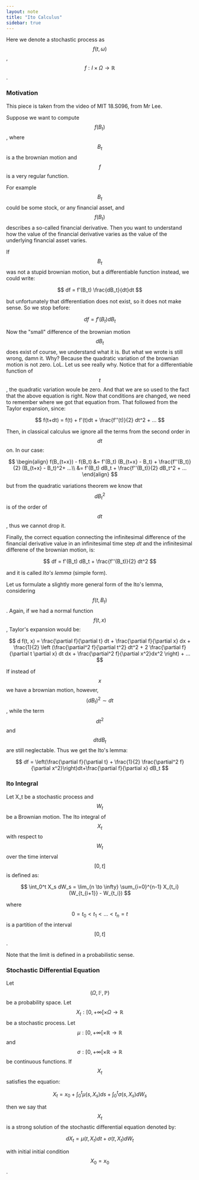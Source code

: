 ```yaml
---
layout: note
title: "Ito Calculus"
sidebar: true
---
```


Here we denote a stochastic process as $$f(t, \omega)$$, $$f: I \times \Omega \longrightarrow \mathbb{R}$$.

### Motivation
This piece is taken from the video of MIT 18.S096, from Mr Lee.

Suppose we want to compute $$f(B_t)$$, where $$B_t$$ is a the brownian motion and $$f$$ is a very regular function.

For example $$B_t$$ could be some stock, or any financial asset, and $$f(B_t)$$ describes a so-called financial derivative.
Then you want to understand how the value of the financial derivative varies as the value of the underlying financial asset varies.

If $$B_t$$ was not a stupid brownian motion, but a differentiable function instead, we could write:

$$
df = f'(B_t) \frac{dB_t}{dt}dt
$$

but unfortunately that differentiation does not exist, so it does not make sense.
So we stop before:

$$
df = f'(B_t) dB_t
$$

Now the "small" difference of the brownian motion $$dB_t$$ does exist of course, we understand what it is.
But what we wrote is still wrong, damn it. 
Why? 
Because the quadratic variation of the brownian motion is not zero. LoL.
Let us see really why.
Notice that for a differentiable function of $$t$$, the quadratic variation woule be zero.
And that we are so used to the fact that the above equation is right.
Now that conditions are changed, we need to remember where we got that equation from.
That followed from the Taylor expansion, since:

$$
f(t+dt) = f(t) + f'(t)dt + \frac{f''(t)}{2} dt^2 + ...
$$

Then, in classical calculus we ignore all the terms from the second order in $$dt$$ on.
In our case:

$$
\begin{align}
f(B_{t+x}) - f(B_t) &= f'(B_t) (B_{t+x} - B_t) + \frac{f''(B_t)}{2} (B_{t+x} - B_t)^2+ ...\\
&= f'(B_t) dB_t + \frac{f''(B_t)}{2} dB_t^2 + ...
\end{align}
$$

but from the quadratic variations theorem we know that $$dB_t^2$$ is of the order of $$dt$$, thus we cannot drop it.

Finally, the correct equation connecting the infinitesimal difference of the financial derivative value in an infinitesimal time step $dt$ and the infinitesimal differene of the brownian motion, is:

$$
df = f'(B_t) dB_t + \frac{f''(B_t)}{2} dt^2
$$

and it is called *Ito's lemma* (simple form).

Let us formulate a slightly more general form of the Ito's lemma, considering $$f(t, B_t)$$.
Again, if we had a normal function $$f(t,x)$$, Taylor's expansion would be:

$$
d f(t, x)  = \frac{\partial f}{\partial t} dt +  \frac{\partial f}{\partial x} dx + \frac{1}{2} \left (\frac{\partial^2 f}{\partial t^2} dt^2 + 2 \frac{\partial f}{\partial t \partial x} dt dx + \frac{\partial^2 f}{\partial x^2}dx^2 \right) + ...
$$

If instead of $$x$$ we have a brownian motion, however, $$(dB_t)^2 \sim dt$$, while the term $$dt^2$$ and $$dt dB_t$$ are still neglectable. 
Thus we get the Ito's lemma:

$$
df = \left(\frac{\partial f}{\partial t} + \frac{1}{2} \frac{\partial^2 f}{\partial x^2}\right)dt+\frac{\partial f}{\partial x} dB_t
$$


### Ito Integral

Let X_t be a stochastic process and $$W_t$$ be a Brownian motion.
The Ito integral of $$X_t$$ with respect to $$W_t$$ over the time interval $$[0,t]$$ is defined as:

$$
\int_0^t X_s dW_s = \lim_{n \to \infty} \sum_{i=0}^{n-1} X_{t_i} (W_{t_{i+1}} - W_{t_i})
$$

where $$0=t_0 < t_1 < \ldots < t_n = t$$ is a partition of the interval $$[0, t]$$.

Note that the limit is defined in a probabilistic sense.

### Stochastic Differential Equation

Let $$(\Omega, \mathbb{F}, \mathbb{P})$$ be a probability space.
Let $$X_t: [0, +\infty[ \times \Omega \longrightarrow \mathbb{R}$$ be a stochastic process.
Let $$\mu: [0, +\infty[ \times \mathbb{R} \longrightarrow \mathbb{R}$$ and
$$\sigma:  [0, +\infty[ \times \mathbb{R} \longrightarrow \mathbb{R}$$
be continuous functions.
If $$X_t$$ satisfies the equation:

$$
X_t = x_0 + \int_0^t \mu(s, X_s) ds + \int_0^t \sigma(s, X_s) dW_s
$$

then we say that $$X_t$$ is a strong solution of the stochastic differential equation denoted by:

$$
dX_t = \mu(t, X_t) dt + \sigma(t, X_t) dW_t
$$

with initial initial condition $$X_0=x_0$$.